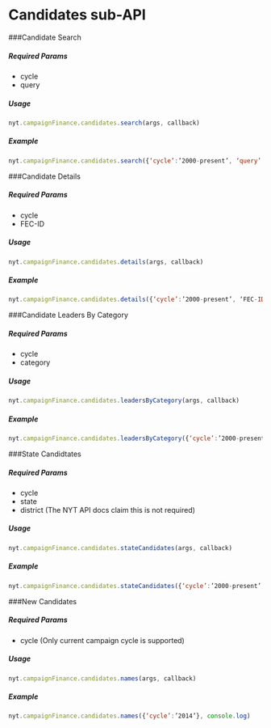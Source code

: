 # Candidates sub-API
###Candidate Search

##### *Required Params*

- cycle
- query

##### *Usage*
```javascript
nyt.campaignFinance.candidates.search(args, callback)
```

##### *Example*
```javascript
nyt.campaignFinance.candidates.search({‘cycle’:’2000-present’, ‘query’:’obama’}, console.log)
```

###Candidate Details

##### *Required Params*

- cycle
- FEC-ID

##### *Usage*
```javascript
nyt.campaignFinance.candidates.details(args, callback)
```

##### *Example*
```javascript
nyt.campaignFinance.candidates.details({‘cycle’:’2000-present’, ‘FEC-ID’:’C00431445’}, console.log)
```

###Candidate Leaders By Category

##### *Required Params*

- cycle
- category

##### *Usage*
```javascript
nyt.campaignFinance.candidates.leadersByCategory(args, callback)
```

##### *Example*
```javascript
nyt.campaignFinance.candidates.leadersByCategory({‘cycle’:’2000-present’, ‘category’:’candidate-loans’}, console.log)
```

###State Candidtates

##### *Required Params*

- cycle
- state
- district (The NYT API docs claim this is not required)

##### *Usage*
```javascript
nyt.campaignFinance.candidates.stateCandidates(args, callback)
```

##### *Example*
```javascript
nyt.campaignFinance.candidates.stateCandidates({‘cycle’:’2000-present’, ‘state’: ‘MA’, ‘district’:’1’}, console.log)
```

###New Candidates

##### *Required Params*

- cycle (Only current campaign cycle is supported)

##### *Usage*
```javascript
nyt.campaignFinance.candidates.names(args, callback)
```

##### *Example*
```javascript
nyt.campaignFinance.candidates.names({‘cycle’:’2014’}, console.log)
```
